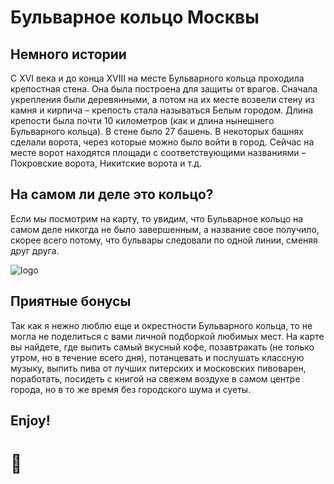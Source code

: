 # Бульварное кольцо Москвы
## Немного истории
С XVI века и до конца XVIII на месте Бульварного кольца проходила крепостная стена. Она была построена для защиты от врагов. Сначала укрепления были деревянными, а потом на их месте возвели стену из камня и кирпича – крепость стала называться Белым городом. Длина крепости была почти 10 километров (как и длина нынешнего Бульварного кольца). В стене было 27 башень. В некоторых башнях сделали ворота, через которые можно было войти в город. Сейчас на месте ворот находятся площади с соответствующими названиями – Покровские ворота, Никитские ворота и т.д.
## На самом ли деле это кольцо?
Если мы посмотрим на карту, то увидим, что Бульварное кольцо на самом деле никогда не было завершенным, а название свое получило, скорее всего потому, что бульвары следовали по одной линии, сменяя друг друга. 

![logo](https://www.papmambook.ru/images/upl/pagephotos/pagephotos_1740_55ed6c50913e82f3232a72eac8d1228163371f1531219.jpg "logo")

## Приятные бонусы
Так как я нежно люблю еще и окрестности Бульварного кольца, то не могла не поделиться с вами личной подборкой любимых мест. На карте вы найдете, где выпить самый вкусный кофе, позавтракать (не только утром, но в течение всего дня), потанцевать и послушать классную музыку, выпить пива от лучших питерских и московских пивоварен, поработать, посидеть с книгой на свежем воздухе в самом центре города, но в то же время без городского шума и суеты.

## Enjoy! 
# :raised_hands:
